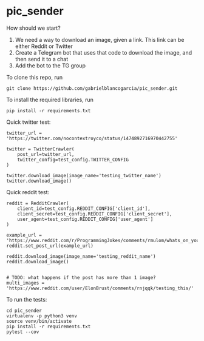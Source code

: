 # pic_sender

How should we start?

1. We need a way to download an image, given a
link. This link can be either Reddit or Twitter
2. Create a Telegram bot that uses that code to
download the image, and then send it to a chat
3. Add the bot to the TG group

To clone this repo, run
```
git clone https://github.com/gabrielblancogarcia/pic_sender.git
``` 


To install the required libraries, run
```
pip install -r requirements.txt
```

Quick twitter test:
```
twitter_url = 'https://twitter.com/nocontextroyco/status/1474892716970442755'

twitter = TwitterCrawler(
    post_url=twitter_url,
    twitter_config=test_config.TWITTER_CONFIG
)

twitter.download_image(image_name='testing_twitter_name')
twitter.download_image()
```

Quick reddit test:
```
reddit = RedditCrawler(
    client_id=test_config.REDDIT_CONFIG['client_id'],
    client_secret=test_config.REDDIT_CONFIG['client_secret'],
    user_agent=test_config.REDDIT_CONFIG['user_agent']
)

example_url = 'https://www.reddit.com/r/ProgrammingJokes/comments/rmulom/whats_on_your_christmas_list/'
reddit.set_post_url(example_url)

reddit.download_image(image_name='testing_reddit_name')
reddit.download_image()


# TODO: what happens if the post has more than 1 image?
multi_images = 'https://www.reddit.com/user/ElonBrust/comments/rnjqqk/testing_this/'
```


To run the tests:
```
cd pic_sender
virtualenv -p python3 venv
source venv/bin/activate
pip install -r requirements.txt
pytest --cov
```